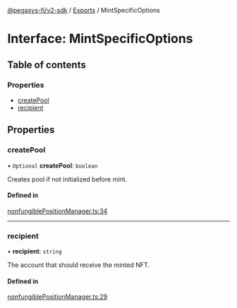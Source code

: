 [@pegasys-fi/v2-sdk](../README.md) / [Exports](../modules.md) / MintSpecificOptions

# Interface: MintSpecificOptions

## Table of contents

### Properties

- [createPool](MintSpecificOptions.md#createpool)
- [recipient](MintSpecificOptions.md#recipient)

## Properties

### createPool

• `Optional` **createPool**: `boolean`

Creates pool if not initialized before mint.

#### Defined in

[nonfungiblePositionManager.ts:34](https://github.com/Uniswap/v2-sdk/blob/08a7c05/src/nonfungiblePositionManager.ts#L34)

___

### recipient

• **recipient**: `string`

The account that should receive the minted NFT.

#### Defined in

[nonfungiblePositionManager.ts:29](https://github.com/Uniswap/v2-sdk/blob/08a7c05/src/nonfungiblePositionManager.ts#L29)
